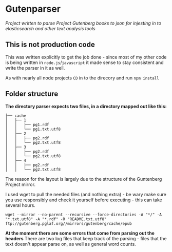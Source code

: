 # Gutenparser
*Project written to parse Project Gutenberg books to json for injesting in to elasticsearch and other text analysis tools*

## This is not production code

This was written explicitly to get the job done - since most of my other code is being written in `node.js`/`javascript` it made sense to stay consistent and write the parser in it as well.

As with nearly all node projects `CD` in to the direcory and run `npm install`

## Folder structure
**The directory parser expects two files, in a directory mapped out like this:**

```
├── cache
│   ├── 1
│   │   ├── pg1.rdf
│   │   └── pg1.txt.utf8
│   ├── 2
│   │   ├── pg2.rdf
│   │   └── pg2.txt.utf8
│   ├── 3
│   │   ├── pg2.rdf
│   │   └── pg2.txt.utf8
│   ├── 4
│   │   ├── pg2.rdf
│   │   └── pg2.txt.utf8

```

The reason for the layout is largely due to the structure of the Guntenberg Project mirror.


I used wget to pull the needed files (and nothing extra) - be wary make sure you use responsibly and check it yourself before executing - this can take several hours.

```
wget --mirror --no-parent --recursive --force-directories -A "*/" -A "*.txt.utf8" -A "*.rdf" -R "README.txt.utf8" ftp://gutenberg.pglaf.org//mirrors/gutenberg/cache/epub
```

**At the moment there are some errors that come from parsing out the headers**
There are two log files that keep track of the parsing - files that the text doesn't appear parse on, as well as general word counts.
